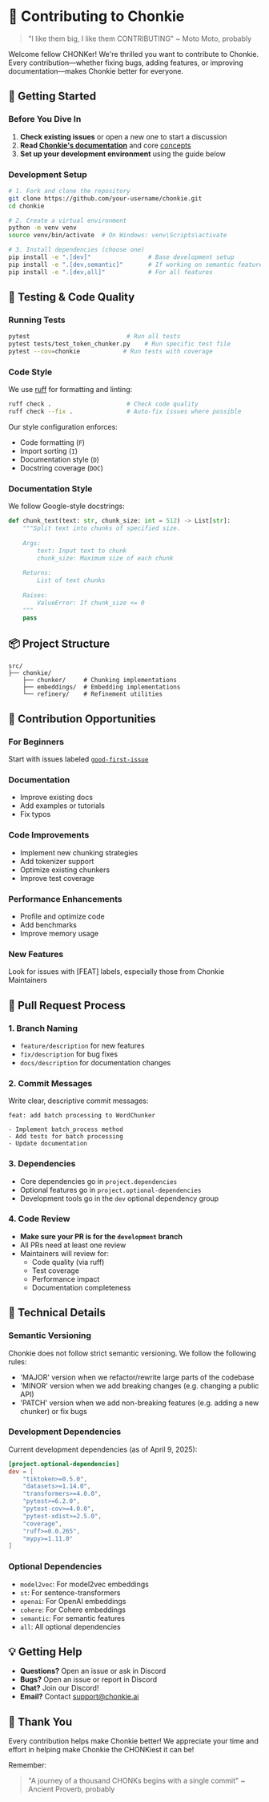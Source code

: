 # 🦛 Contributing to Chonkie

> "I like them big, I like them CONTRIBUTING" ~ Moto Moto, probably

Welcome fellow CHONKer! We're thrilled you want to contribute to Chonkie. Every contribution—whether fixing bugs, adding features, or improving documentation—makes Chonkie better for everyone.

## 🚀 Getting Started

### Before You Dive In

1. **Check existing issues** or open a new one to start a discussion
2. **Read [Chonkie's documentation](https://docs.chonkie.ai)** and core [concepts](https://docs.chonkie.ai/getting-started/concepts)
3. **Set up your development environment** using the guide below

### Development Setup

```bash
# 1. Fork and clone the repository
git clone https://github.com/your-username/chonkie.git
cd chonkie

# 2. Create a virtual environment
python -m venv venv
source venv/bin/activate  # On Windows: venv\Scripts\activate

# 3. Install dependencies (choose one)
pip install -e ".[dev]"                # Base development setup
pip install -e ".[dev,semantic]"       # If working on semantic features
pip install -e ".[dev,all]"            # For all features
```

## 🧪 Testing & Code Quality

### Running Tests

```bash
pytest                           # Run all tests
pytest tests/test_token_chunker.py    # Run specific test file
pytest --cov=chonkie            # Run tests with coverage
```

### Code Style

We use [ruff](https://github.com/astral-sh/ruff) for formatting and linting:

```bash
ruff check .                     # Check code quality
ruff check --fix .               # Auto-fix issues where possible
```

Our style configuration enforces:

- Code formatting (`F`)
- Import sorting (`I`) 
- Documentation style (`D`)
- Docstring coverage (`DOC`)

### Documentation Style

We follow Google-style docstrings:

```python
def chunk_text(text: str, chunk_size: int = 512) -> List[str]:
    """Split text into chunks of specified size.
    
    Args:
        text: Input text to chunk
        chunk_size: Maximum size of each chunk
        
    Returns:
        List of text chunks
        
    Raises:
        ValueError: If chunk_size <= 0
    """
    pass
```

## 📦 Project Structure

```
src/
├── chonkie/
    ├── chunker/     # Chunking implementations
    ├── embeddings/  # Embedding implementations
    └── refinery/    # Refinement utilities
```

## 🎯 Contribution Opportunities

### For Beginners

Start with issues labeled [`good-first-issue`](https://github.com/chonkie-inc/chonkie/issues?q=is%3Aopen+is%3Aissue+label%3A%22good+first+issue%22)

### Documentation

- Improve existing docs
- Add examples or tutorials
- Fix typos

### Code Improvements

- Implement new chunking strategies
- Add tokenizer support
- Optimize existing chunkers
- Improve test coverage

### Performance Enhancements

- Profile and optimize code
- Add benchmarks
- Improve memory usage

### New Features

Look for issues with [FEAT] labels, especially those from Chonkie Maintainers

## 🚦 Pull Request Process

### 1. Branch Naming

- `feature/description` for new features
- `fix/description` for bug fixes
- `docs/description` for documentation changes

### 2. Commit Messages

Write clear, descriptive commit messages:

```
feat: add batch processing to WordChunker

- Implement batch_process method
- Add tests for batch processing
- Update documentation
```

### 3. Dependencies

- Core dependencies go in `project.dependencies`
- Optional features go in `project.optional-dependencies`
- Development tools go in the `dev` optional dependency group

### 4. Code Review

- **Make sure your PR is for the `development` branch**
- All PRs need at least one review
- Maintainers will review for:
  - Code quality (via ruff)
  - Test coverage
  - Performance impact
  - Documentation completeness

## 🦛 Technical Details

### Semantic Versioning

Chonkie does not follow strict semantic versioning. We follow the following rules:

- 'MAJOR' version when we refactor/rewrite large parts of the codebase
- 'MINOR' version when we add breaking changes (e.g. changing a public API)
- 'PATCH' version when we add non-breaking features (e.g. adding a new chunker) or fix bugs

### Development Dependencies

Current development dependencies (as of April 9, 2025):

```toml
[project.optional-dependencies]
dev = [
    "tiktoken>=0.5.0",
    "datasets>=1.14.0",
    "transformers>=4.0.0",
    "pytest>=6.2.0", 
    "pytest-cov>=4.0.0",
    "pytest-xdist>=2.5.0",
    "coverage",
    "ruff>=0.0.265",
    "mypy>=1.11.0"
]
```

### Optional Dependencies

- `model2vec`: For model2vec embeddings
- `st`: For sentence-transformers
- `openai`: For OpenAI embeddings
- `cohere`: For Cohere embeddings
- `semantic`: For semantic features
- `all`: All optional dependencies

## 💡 Getting Help

- **Questions?** Open an issue or ask in Discord
- **Bugs?** Open an issue or report in Discord
- **Chat?** Join our Discord!
- **Email?** Contact [support@chonkie.ai](mailto:support@chonkie.ai)

## 🙏 Thank You

Every contribution helps make Chonkie better! We appreciate your time and effort in helping make Chonkie the CHONKiest it can be!

Remember:
> "A journey of a thousand CHONKs begins with a single commit" ~ Ancient Proverb, probably
